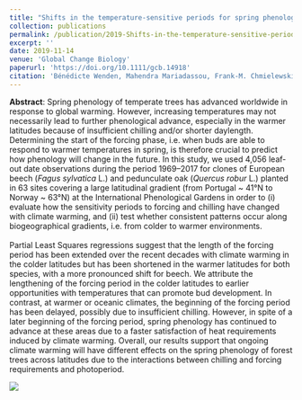 ```yaml
---
title: "Shifts in the temperature‐sensitive periods for spring phenology in European beech and pedunculate oak clones across latitudes and over recent decades"
collection: publications
permalink: /publication/2019-Shifts-in-the-temperature‐sensitive-periods-for-spring-phenology-in-European-beech-and-pedunculate-oak-clones-across-latitudes-and-over-recent-decades
excerpt: ''
date: 2019-11-14
venue: 'Global Change Biology'
paperurl: 'https://doi.org/10.1111/gcb.14918'
citation: 'Bénédicte Wenden, Mahendra Mariadassou, Frank‐M. Chmielewski, Yann Vitasse (2019), "Shifts in the temperature‐sensitive periods for spring phenology in European beech and pedunculate oak clones across latitudes and over recent decades", <i>Global Change Biology</i>, In Press'
---
```


**Abstract**: Spring phenology of temperate trees has advanced worldwide in response to global warming. However, increasing temperatures may not necessarily lead to further phenological advance, especially in the warmer latitudes because of insufficient chilling and/or shorter daylength. Determining the start of the forcing phase, i.e. when buds are able to respond to warmer temperatures in spring, is therefore crucial to predict how phenology will change in the future. In this study, we used 4,056 leaf‐out date observations during the period 1969–2017 for clones of European beech (<i>Fagus sylvatica</i> L.) and pedunculate oak (<i>Quercus robur</i> L.) planted in 63 sites covering a large latitudinal gradient (from Portugal ~ 41°N to Norway ~ 63°N) at the International Phenological Gardens in order to (i) evaluate how the sensitivity periods to forcing and chilling have changed with climate warming, and (ii) test whether consistent patterns occur along biogeographical gradients, i.e. from colder to warmer environments.<br /><br />Partial Least Squares regressions suggest that the length of the forcing period has been extended over the recent decades with climate warming in the colder latitudes but has been shortened in the warmer latitudes for both species, with a more pronounced shift for beech. We attribute the lengthening of the forcing period in the colder latitudes to earlier opportunities with temperatures that can promote bud development. In contrast, at warmer or oceanic climates, the beginning of the forcing period has been delayed, possibly due to insufficient chilling. However, in spite of a later beginning of the forcing period, spring phenology has continued to advance at these areas due to a faster satisfaction of heat requirements induced by climate warming. Overall, our results support that ongoing climate warming will have different effects on the spring phenology of forest trees across latitudes due to the interactions between chilling and forcing requirements and photoperiod.

<img src='/bwenden/images/characterization-study-sites-International-Phenology-Gardens.jpg' />

<script type="text/javascript" src="https://d1bxh8uas1mnw7.cloudfront.net/assets/embed.js"></script><div class="altmetric-embed" data-badge-type="donut" data-altmetric-id="70307979" />

